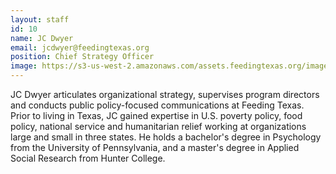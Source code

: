 ```yaml
---
layout: staff
id: 10
name: JC Dwyer
email: jcdwyer@feedingtexas.org
position: Chief Strategy Officer
image: https://s3-us-west-2.amazonaws.com/assets.feedingtexas.org/images/staff/jc-dwyer.JPG
---
```


JC Dwyer articulates organizational strategy, supervises program directors and conducts public policy-focused communications at Feeding Texas. Prior to living in Texas, JC gained expertise in U.S. poverty policy, food policy, national service and humanitarian relief working at organizations large and small in three states. He holds a bachelor's degree in Psychology from the University of Pennsylvania, and a master's degree in Applied Social Research from Hunter College. 
